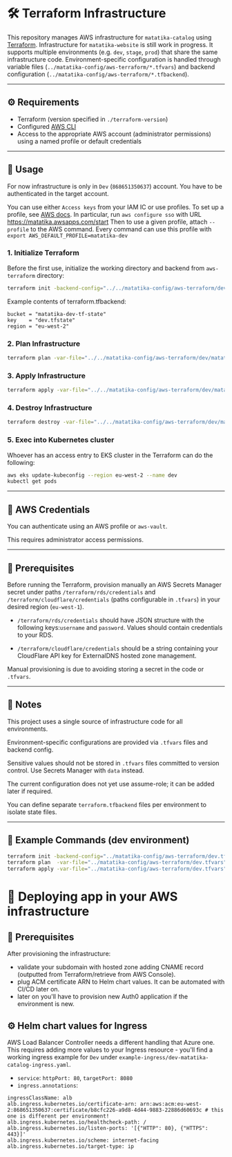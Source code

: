 # 🛠️ Terraform Infrastructure

This repository manages AWS infrastructure for `matatika-catalog` using [Terraform](https://www.terraform.io/). 
Infrastructure for `matatika-website` is still work in progress.
It supports multiple environments (e.g. `dev`, `stage`, `prod`) that share the same infrastructure code.
Environment-specific configuration is handled through variable files (`../matatika-config/aws-terraform/*.tfvars`) and backend configuration (`../matatika-config/aws-terraform/*.tfbackend`).

---

## ⚙️ Requirements

- Terraform (version specified in `./terraform-version`)
- Configured [AWS CLI](https://docs.aws.amazon.com/cli/latest/userguide/cli-configure-profiles.html)
- Access to the appropriate AWS account (administrator permissions) using a named profile or default credentials

---

## 🚀 Usage

For now infrastructure is only in `Dev` (`868651350637`) account.
You have to be authenticated in the target account.

You can use either `Access keys` from your IAM IC or use profiles.
To set up a profile, see [AWS docs](https://docs.aws.amazon.com/cli/latest/userguide/cli-configure-sso.html). In particular, run
`aws configure sso` with URL https://matatika.awsapps.com/start 
Then to use a given profile, attach `--profile` to the AWS command.
Every command can use this profile with `export AWS_DEFAULT_PROFILE=matatika-dev`


### 1. Initialize Terraform

Before the first use, initialize the working directory and backend from `aws-terraform` directory:

```bash
terraform init -backend-config="../../matatika-config/aws-terraform/dev/matatika.tfbackend"
```

Example contents of terraform.tfbackend:

```hcl
bucket = "matatika-dev-tf-state"
key    = "dev.tfstate"
region = "eu-west-2"
```

### 2. Plan Infrastructure
``` bash
terraform plan -var-file="../../matatika-config/aws-terraform/dev/matatika.tfvars"
```

### 3. Apply Infrastructure
```bash
terraform apply -var-file="../../matatika-config/aws-terraform/dev/matatika.tfvars"
```

### 4. Destroy Infrastructure
```bash
terraform destroy -var-file="../../matatika-config/aws-terraform/dev/matatika.tfvars"
```

### 5. Exec into Kubernetes cluster
Whoever has an access entry to EKS cluster in the Terraform can do the following:

```bash
aws eks update-kubeconfig --region eu-west-2 --name dev
kubectl get pods
```

---

## 🔧 AWS Credentials
You can authenticate using an AWS profile or `aws-vault`.

This requires administrator access permissions.

---

## 🔧 Prerequisites

Before running the Terraform, provision manually an AWS Secrets Manager secret under paths `/terraform/rds/credentials` and `/terraform/cloudflare/credentials`
(paths configurable in `.tfvars`) in your desired region (`eu-west-1`).

- `/terraform/rds/credentials` should have JSON structure with the following keys:`username` and `password`. Values should contain credentials to your RDS. 

- `/terraform/cloudflare/credentials` should be a string containing your
CloudFlare API key for ExternalDNS hosted zone management.

Manual provisioning is due to avoiding storing a secret
in the code or `.tfvars`.

---

## 📌 Notes
This project uses a single source of infrastructure code for all environments.

Environment-specific configurations are provided via `.tfvars` files and backend config.

Sensitive values should not be stored in `.tfvars` files committed to version control. Use Secrets Manager with `data` instead.

The current configuration does not yet use assume-role; it can be added later if required.

You can define separate `terraform.tfbackend` files per environment to isolate state files.

---

## 🧰 Example Commands (dev environment)
```bash
terraform init -backend-config="../matatika-config/aws-terraform/dev.tfbackend"
terraform plan  -var-file="../matatika-config/aws-terraform/dev.tfvars"
terraform apply -var-file="../matatika-config/aws-terraform/dev.tfvars"
```

# 🚀 Deploying app in your AWS infrastructure

## 🔧 Prerequisites

After provisioning the infrastructure:
- validate your subdomain with hosted zone adding CNAME record (outputted from Terraform/retrieve from AWS Console).
- plug ACM certificate ARN to Helm chart values. It can be automated with CI/CD later on.
- later on you'll have to provision new Auth0 application if the environment is new.

## ⚙️ Helm chart values for Ingress

AWS Load Balancer Controller needs a different handling that Azure one.
This requires adding more values to your Ingress resource -
you'll find a working ingress example for `Dev` under `example-ingress/dev-matatika-catalog-ingress.yaml`.

- `service`: `httpPort: 80`, `targetPort: 8080`
- `ingress.annotations`:
```
ingressClassName: alb
alb.ingress.kubernetes.io/certificate-arn: arn:aws:acm:eu-west-2:868651350637:certificate/b8cfc226-a9d8-4d44-9883-22886d60693c # this one is different per environment!
alb.ingress.kubernetes.io/healthcheck-path: /
alb.ingress.kubernetes.io/listen-ports: '[{"HTTP": 80}, {"HTTPS": 443}]'
alb.ingress.kubernetes.io/scheme: internet-facing
alb.ingress.kubernetes.io/target-type: ip
```
